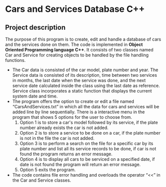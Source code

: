 # Cars and Services Database C++
## Project description
The purpose of this program is to create, edit and handle a database of cars and the services done on them. The code is implemented in **Object Oriented Programming language C++**. It consists of two classes named Car and Service for creating objects to be handled by the file handling functions. 
* The Car data is consisted of the car model, plate number and year. The Service data is consisted of its description, time between two services in months, the last date when the service was done, and the next service date calculated inside the class using the last date as reference. Service class incorporates a static function that displays the current system date and time. 
* The program offers the option to create or edit a file named “CarsAndServices.txt” in which all the data for cars and services will be added line by line sequentially. There is a interactive menu in the program that shows 5 options for the user to choose from. 
  1. Option 1 is to store a car's model followed by its service, if the plate number already exists the car is not added.
  2. Option 2 is to store a service to be done on a car, if the plate number is not in the file the car is not added.
  3. Option 3 is to perform a search on the file for a specific car by its plate number and list all its service records to be done, if car is not found the program returns an error message.
  4. Option 4 is to display all cars to be serviced on a specified date, if date is not found the program will return an error message.
  5. Option 5 exits the program. 
* The code contains file error handling and overloads the operator “<<” in the Car and Service classes.
